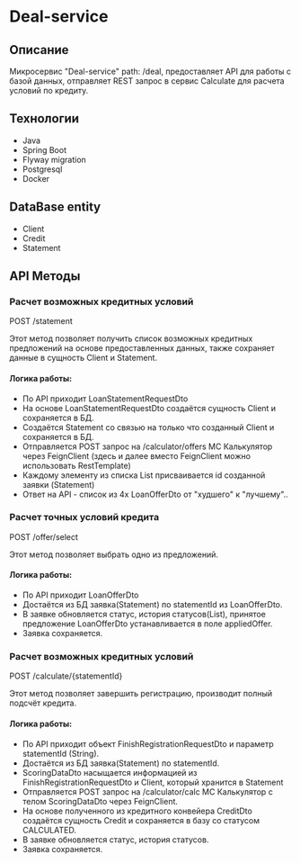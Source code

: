 # Deal-service

## Описание

Микросервис "Deal-service" path: /deal, предоставляет API для работы с базой данных, отправляет REST запрос в сервис
Calculate для расчета условий по кредиту.

## Технологии

- Java
- Spring Boot
- Flyway migration
- Postgresql
- Docker

## DataBase entity

- Client
- Credit
- Statement

## API Методы

### Расчет возможных кредитных условий

POST /statement

Этот метод позволяет получить список возможных кредитных предложений на основе предоставленных данных, также сохраняет
данные в сущность Client и Statement.

#### Логика работы:

- По API приходит LoanStatementRequestDto
- На основе LoanStatementRequestDto создаётся сущность Client и сохраняется в БД.
- Создаётся Statement со связью на только что созданный Client и сохраняется в БД.
- Отправляется POST запрос на /calculator/offers МС Калькулятор через FeignClient (здесь и далее вместо FeignClient
  можно использовать RestTemplate)
- Каждому элементу из списка List<LoanOfferDto> присваивается id созданной заявки (Statement)
- Ответ на API - список из 4х LoanOfferDto от "худшего" к "лучшему"..

### Расчет точных условий кредита

POST /offer/select

Этот метод позволяет выбрать одно из предложений.

#### Логика работы:

- По API приходит LoanOfferDto
- Достаётся из БД заявка(Statement) по statementId из LoanOfferDto.
- В заявке обновляется статус, история статусов(List<StatementStatusHistoryDto>), принятое предложение LoanOfferDto
  устанавливается в поле appliedOffer.
- Заявка сохраняется.

### Расчет возможных кредитных условий

POST /calculate/{statementId}

Этот метод позволяет завершить регистрацию, производит полный подсчёт кредита.

#### Логика работы:

- По API приходит объект FinishRegistrationRequestDto и параметр statementId (String).
- Достаётся из БД заявка(Statement) по statementId.
- ScoringDataDto насыщается информацией из FinishRegistrationRequestDto и Client, который хранится в Statement
- Отправляется POST запрос на /calculator/calc МС Калькулятор с телом ScoringDataDto через FeignClient.
- На основе полученного из кредитного конвейера CreditDto создаётся сущность Credit и сохраняется в базу со статусом
  CALCULATED.
- В заявке обновляется статус, история статусов.
- Заявка сохраняется.